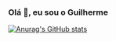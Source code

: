 ### Olá 👋, eu sou o Guilherme

[![Anurag's GitHub stats](https://github-readme-stats.vercel.app/api?rosamenezes=anuraghazra)](https://github.com/anuraghazra/github-readme-stats)


